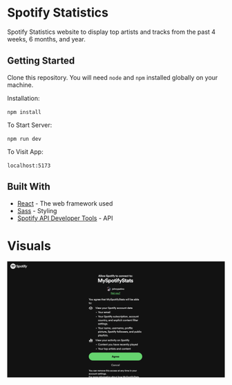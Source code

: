 # Spotify Statistics

Spotify Statistics website to display top artists and tracks from the past 4 weeks, 6 months, and year.

## Getting Started

Clone this repository. You will need `node` and `npm` installed globally on your machine.

Installation:

`npm install`

To Start Server:

`npm run dev`

To Visit App:

`localhost:5173`

## Built With

- [React](https://react.dev/) - The web framework used
- [Sass](https://sass-lang.com/) - Styling
- [Spotify API Developer Tools](https://developer.spotify.com/documentation/web-api) - API

# Visuals

![alt text](https://github.com/Jonathanpatinocs/spotiStats/blob/ed5eecebd48da744ad284e62c7b1f7e6398cd0cd/spotistats/src/assets/spotifyimgs/spotimg1.png "Auth View")
